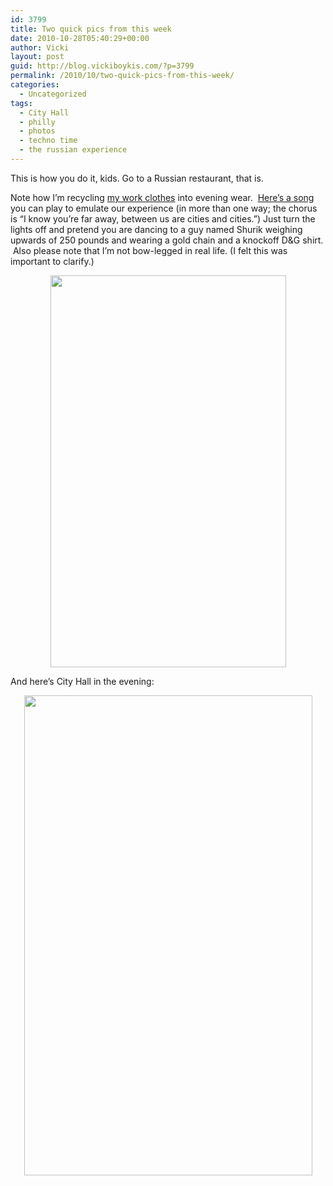 ```yaml
---
id: 3799
title: Two quick pics from this week
date: 2010-10-28T05:40:29+00:00
author: Vicki
layout: post
guid: http://blog.vickiboykis.com/?p=3799
permalink: /2010/10/two-quick-pics-from-this-week/
categories:
  - Uncategorized
tags:
  - City Hall
  - philly
  - photos
  - techno time
  - the russian experience
---
```

This is how you do it, kids. Go to a Russian restaurant, that is.

Note how I&#8217;m recycling [my work clothes](http://blog.vickiboykis.com/2010/09/28/please-help-me-look-less-like-gaga-and-more-like-coco/) into evening wear.  [Here&#8217;s a song](http://www.youtube.com/watch?v=ypw0x55km5Q&feature=related) you can play to emulate our experience (in more than one way; the chorus is &#8220;I know you&#8217;re far away, between us are cities and cities.&#8221;) Just turn the lights off and pretend you are dancing to a guy named Shurik weighing upwards of 250 pounds and wearing a gold chain and a knockoff D&G shirt.  Also please note that I&#8217;m not bow-legged in real life. (I felt this was important to clarify.)

<p style="text-align: center;">
  <a href="http://blog.vickiboykis.com/wp-content/uploads/2010/10/IMAG0448.jpg"><img class="aligncenter size-full wp-image-3800" title="IMAG0448" src="http://blog.vickiboykis.com/wp-content/uploads/2010/10/IMAG0448.jpg" alt="" width="377" height="627" /></a>
</p>

<p style="text-align: left;">
  And here&#8217;s City Hall in the evening:
</p>

<p style="text-align: center;">
  <a href="http://blog.vickiboykis.com/wp-content/uploads/2010/10/IMAG0451.jpg"><img class="aligncenter size-full wp-image-3801" title="IMAG0451" src="http://blog.vickiboykis.com/wp-content/uploads/2010/10/IMAG0451.jpg" alt="" width="461" height="768" /></a>
</p>